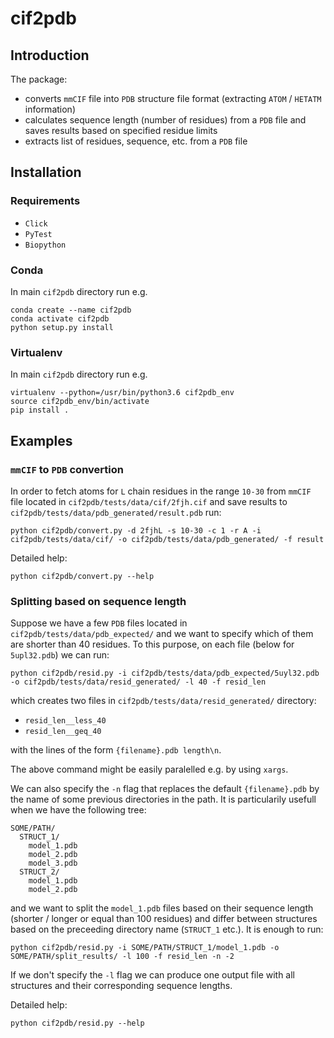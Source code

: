 # cif2pdb

## Introduction
The package:
- converts `mmCIF` file into `PDB` structure file format (extracting `ATOM` / `HETATM` information)
- calculates sequence length (number of residues) from a `PDB` file and saves results based on specified residue limits
- extracts list of residues, sequence, etc. from a `PDB` file

## Installation

### Requirements

- `Click`
- `PyTest`
- `Biopython`

### Conda

In main `cif2pdb` directory run e.g.

```
conda create --name cif2pdb
conda activate cif2pdb
python setup.py install
```

### Virtualenv

In main `cif2pdb` directory run e.g.

```
virtualenv --python=/usr/bin/python3.6 cif2pdb_env
source cif2pdb_env/bin/activate
pip install .
```

## Examples

### `mmCIF` to `PDB` convertion

In order to fetch atoms for `L` chain residues in the range `10-30` from `mmCIF` file located in `cif2pdb/tests/data/cif/2fjh.cif` and save results to `cif2pdb/tests/data/pdb_generated/result.pdb` run:

`python cif2pdb/convert.py -d 2fjhL -s 10-30 -c 1 -r A -i cif2pdb/tests/data/cif/ -o cif2pdb/tests/data/pdb_generated/ -f result`

Detailed help:  

`python cif2pdb/convert.py --help`

### Splitting based on sequence length

Suppose we have a few `PDB` files located in `cif2pdb/tests/data/pdb_expected/` and we want to specify which of them are shorter than 40 residues. To this purpose, on each file (below for `5upl32.pdb`) we can run:  

`python cif2pdb/resid.py -i cif2pdb/tests/data/pdb_expected/5uyl32.pdb -o cif2pdb/tests/data/resid_generated/ -l 40 -f resid_len`

which creates two files in `cif2pdb/tests/data/resid_generated/` directory: 
- `resid_len__less_40`
- `resid_len__geq_40` 

with the lines of the form `{filename}.pdb length\n`.

The above command might be easily paralelled e.g. by using `xargs`. 

We can also specify the `-n` flag that replaces the default `{filename}.pdb` by the name of some previous directories in the path. It is particularily usefull when we have the following tree:
```
SOME/PATH/
  STRUCT_1/
    model_1.pdb
    model_2.pdb
    model_3.pdb
  STRUCT_2/
    model_1.pdb
    model_2.pdb
```
and we want to split the `model_1.pdb` files based on their sequence length (shorter / longer or equal than 100 residues) and differ between structures based on the preceeding directory name (`STRUCT_1` etc.). It is enough to run:

`python cif2pdb/resid.py -i SOME/PATH/STRUCT_1/model_1.pdb -o SOME/PATH/split_results/ -l 100 -f resid_len -n -2`

If we don't specify the `-l` flag we can produce one output file with all structures and their corresponding sequence lengths. 

Detailed help:  

`python cif2pdb/resid.py --help`
